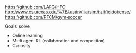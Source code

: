 https://github.com/LARG/HFO
http://www.cs.utexas.edu/%7EAustinVilla/sim/halffieldoffense/
https://github.com/PFCM/gym-soccer

Goals: solve

- Online learning
- Mutli agent RL (collaboration and compeititon)
- Curiosity

